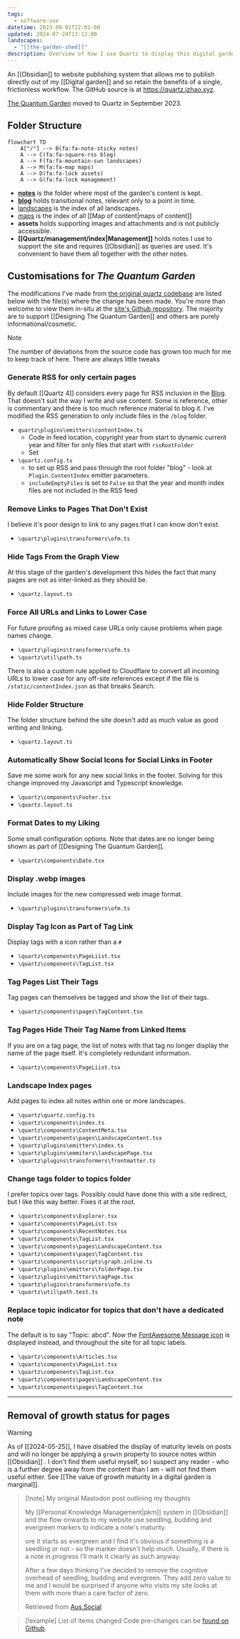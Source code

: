 ```yaml
---
tags:
  - software-use
datetime: 2023-09-01T22:01:00
updated: 2024-07-24T13:13:00
landscapes:
  - "[[the-garden-shed]]"
description: Overview of how I use Quartz to display this digital garden. Includes a list of customisations I've made.
---
```

An [[Obsidian]] to website publishing system that allows me to publish directly out of my [[Digital garden]] and so retain the benefits of a single, frictionless workflow. The GitHub source is at  https://quartz.jzhao.xyz.

[The Quantum Garden](https://quantumgardener.blog) moved to Quartz in September 2023.

## Folder Structure
```mermaid
flowchart TD
    A["/"] --> B(fa:fa-note-sticky notes)
    A --> C(fa:fa-square-rss blog)
    A --> F(fa:fa-mountain-sun landscapes)
    A --> M(fa:fa-map maps)
    A --> D(fa:fa-lock assets)
    A --> G(fa:fa-lock management)
```
- **[notes](/notes/index)** is the folder where most of the garden's content is kept.
- **[blog](/blog/index)** holds transitional notes, relevant only to a point in time.
- [landscapes](/landscapes/index) is the index of all landscapes.
- [maps](/maps/index) is the index of all [[Map of content|maps of content]]
- **assets** holds supporting images and attachments and is not publicly accessible.
- **[[Quartz/management/index|Management]]** holds notes I use to support the site and requires [[Obsidian]] as queries are used. It's convenient to have them all together with the other notes.

## Customisations for *The Quantum Garden*
The modifications I've made from [the original quartz codebase](https://github.com/jackyzha0/quartz) are listed below with the file(s) where the change has been made. You're more than welcome to view them in-situ at the [site's Github repository](https://github.com/quantumgardener/qg.blog). The majority are to support [[Designing The Quantum Garden]] and others are purely informational/cosmetic.

> [!note]
> The number of deviations from the source code has grown too much for me to keep track of here. There are always little tweaks

### Generate RSS for only certain pages
By default [[Quartz 4]] considers every page for RSS inclusion in the [Blog](/blog/index). That doesn't suit the way I write and use content. Some is reference, other is commentary and there is too much reference material to blog it. I've modified the RSS generation to only include files in the `/blog` folder.
- `quartz\plugins\emitters\contentIndex.ts`
	- Code in feed location, copyright year from start to dynamic current year and filter for only files that start with `rssRootFolder`
	- Set 
- `\quartz.config.ts`
	- to set up RSS and pass through the root folder "blog" - look at `Plugin.ContentIndex` emitter parameters.
	- `includeEmptyFiles` is set to `False` so that the year and month index files are not included in the RSS feed
### Remove Links to Pages That Don't Exist
I believe it's poor design to link to any pages that I can know don't exist.
- `\quartz\plugins\transformers\ofm.ts`

### Hide Tags From the Graph View
At this stage of the garden's development this hides the fact that many pages are not as inter-linked as they should be.
- `\quartz.layout.ts`

### Force All URLs and Links to Lower Case
For future proofing as mixed case URLs only cause problems when page names change.
- `\quartz\plugins\transformers\ofm.ts`
- `\quartz\util\path.ts`

There is also a custom rule applied to Cloudflare to convert all incoming URLs to lower case for any off-site references except if the file is `/static/contentIndex.json` as that breaks Search.

### Hide Folder Structure
The folder structure behind the site doesn't add as much value as good writing and linking.
- `\quartz.layout.ts`

### Automatically Show Social Icons for Social Links in Footer
Save me some work for any new social links in the footer. Solving for this change improved my Javascript and Typescript knowledge.
- `\quartz\components\Footer.tsx`
- `\quartz.layout.ts`

### Format Dates to my Liking
Some small configuration options. Note that dates are no longer being shown as part of [[Designing The Quantum Garden]].
- `\quartz\components\Date.tsx`

### Display .webp images
Include images for the new compressed web image format.
- `\quartz\plugins\transformers\ofm.ts`

### Display Tag Icon as Part of Tag Link
Display tags with a icon rather than a `#`
- `\quartz\components\PageLiist.tsx`
- `\quartz\components\TagList.tsx`

### Tag Pages List Their Tags
Tag pages can themselves be tagged and show the list of their tags.
- `\quartz\components\pages\TagContent.tsx`

### Tag Pages Hide Their Tag Name from Linked Items
If you are on a tag page, the list of notes with that tag no longer display the name of the page itself. It's completely redundant information.
- `\quartz\components\PageLiist.tsx`

### Landscape Index pages
Add pages to index all notes within one or more landscapes.
- `\quartz\quartz.config.ts`
- `\quartz\components\index.ts`
- `\quartz\components\ContentMeta.tsx`
- `\quartz\components\pages\LandscapeContent.tsx`
- `\quartz\plugins\emitters\index.ts`
- `\quartz\plugins\emmiters\landscapePage.tsx`
- `\quartz\plugins\transformers\frontmatter.ts`

### Change tags folder to topics folder
I prefer topics over tags. Possibly could have done this with a site redirect, but I like this way better. Fixes it at the root.
- `\quartz\components\Explorer.tsx`
- `\quartz\components\PageList.tsx`
- `\quartz\components\RecentNotes.tsx`
- `\quartz\components\TagList.tsx`
- `\quartz\components\pages\LandscapeContent.tsx`
- `\quartz\components\pages\TagContent.tsx`
- `\quartz\components\scripts\graph.inline.ts`
- `\quartz\plugins\emitters\folderPage.tsx`
- `\quartz\plugins\emitters\tagPage.tsx`
- `\quartz\plugins\transformers\ofm.ts`
- `\quartz\util\path.test.ts`

### Replace topic indicator for topics that don't have a dedicated note
The default is to say "Topic: abcd". Now the [FontAwesome Message icon](https://fontawesome.com/icons/message?f=classic&s=regular) is displayed instead, and throughout the site for all topic labels.
- `\quartz\components\Articles.tsx`
- `\quartz\components\PageList.tsx`
- `\quartz\components\TagList.tsx`
- `\quartz\components\pages\LandscapeContent.tsx`
- `\quartz\components\pages\TagContent.tsx`

---
## Removal of growth status for pages

> [!warning] 
> As of [[2024-05-25]], I have disabled the display of maturity levels on posts and will no longer be applying a `growth` property to source notes within [[Obsidian]] . I don't find them useful myself, so I suspect any reader - who is a further degree away from the content than I am - will not find them useful either. See [[The value of growth maturity in a digital garden is marginal]].
> 
>> [!note] My original Mastodon post outlining my thoughts
>> 
>> My [[Personal Knowledge Management|pkm]] system in [[Obsidian]] and the flow onwards to my website use seedling, budding and evergreen markers to indicate a note's maturity.
>> 
>>[](Personal%20knowledge%20management.md)ore it starts as evergreen and I find it's obvious if something is a seedling or not - so the marker doesn't help much. Usually, if there is a note in progress I’ll mark it clearly as such anyway.
>> 
>> After a few days thinking I've decided to remove the cognitive overhead of seedling, budding and evergreen. They add zero value to me and I would be surprised if anyone who visits my site looks at them with more than a care factor of zero. 
>> 
>> Retrieved from [Aus.Social](https://aus.social/@dcbuchan/112496137021327763)
> 
>> [!example] List of items changed
>> Code pre-changes can be [found on Github](https://github.com/quantumgardener/qg.info/commit/1b6a7bf9d713fd5d8525cb04926b27c9dc610a0e).

